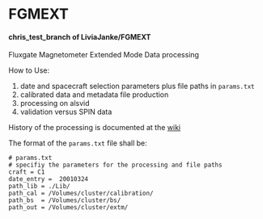 # FGMEXT

#### chris_test_branch of LiviaJanke/FGMEXT

Fluxgate Magnetometer Extended Mode Data processing

How to Use:
1. date and spacecraft selection parameters plus file paths in `params.txt`
2. calibrated data and metadata file production
3. processing on alsvid
4. validation versus SPIN data

History of the processing is documented at the [wiki](https://github.com/LiviaJanke/FGMEXT/wiki)
 
The format of the `params.txt` file shall be:
```
# params.txt
# specifiy the parameters for the processing and file paths
craft = C1
date_entry =  20010324
path_lib = ./Lib/
path_cal = /Volumes/cluster/calibration/
path_bs  = /Volumes/cluster/bs/
path_out = /Volumes/cluster/extm/
```
